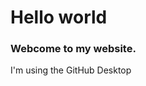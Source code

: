 
<!DOCTYPE html>
<html>
<head>
<title>Index</title>
</head>
<body>
<h1>Hello world</h1>
<h3>Webcome to my website.</h3>
<p>I'm using the GitHub Desktop</p>

</body>
</html>
